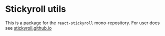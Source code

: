 # Stickyroll utils

This is a package for the `react-stickyroll` mono-repository.
For user docs see [stickyroll.github.io](https://stickyroll.github.io)
